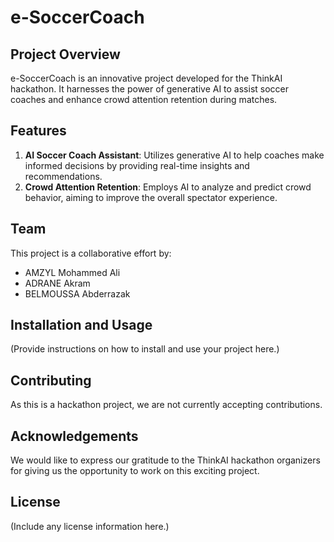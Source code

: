 # e-SoccerCoach

## Project Overview

e-SoccerCoach is an innovative project developed for the ThinkAI hackathon. It harnesses the power of generative AI to assist soccer coaches and enhance crowd attention retention during matches.

## Features

1. **AI Soccer Coach Assistant**: Utilizes generative AI to help coaches make informed decisions by providing real-time insights and recommendations.
2. **Crowd Attention Retention**: Employs AI to analyze and predict crowd behavior, aiming to improve the overall spectator experience.

## Team

This project is a collaborative effort by:

- AMZYL Mohammed Ali
- ADRANE Akram
- BELMOUSSA Abderrazak

## Installation and Usage

(Provide instructions on how to install and use your project here.)

## Contributing

As this is a hackathon project, we are not currently accepting contributions.

## Acknowledgements

We would like to express our gratitude to the ThinkAI hackathon organizers for giving us the opportunity to work on this exciting project.

## License

(Include any license information here.)
